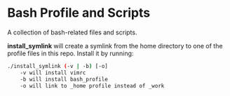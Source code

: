 Bash Profile and Scripts
=========================
A collection of bash-related files and scripts.

**install\_symlink** will create a symlink from the home directory to one of the profile files in this repo. Install it by running:

```bash
./install_symlink (-v | -b) [-o]
    -v will install vimrc
    -b will install bash_profile
    -o will link to _home profile instead of _work
```
